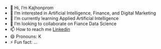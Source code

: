 - 👋 Hi, I’m Kajhonprom
- 👀 I’m interested in Artificial Intelligence, Finance, and Digital Marketing
- 🌱 I’m currently learning Applied Artificial Intelligence
- 💞️ I’m looking to collaborate on Fiance Data Science
- 📫 How to reach me [Linkedin](https://www.linkedin.com/in/kajhonprom/)
- 😄 Pronouns: K
- ⚡ Fun fact: ...

<!---
RKMyst/RKMyst is a ✨ special ✨ repository because its `README.md` (this file) appears on your GitHub profile.
You can click the Preview link to take a look at your changes.
--->
